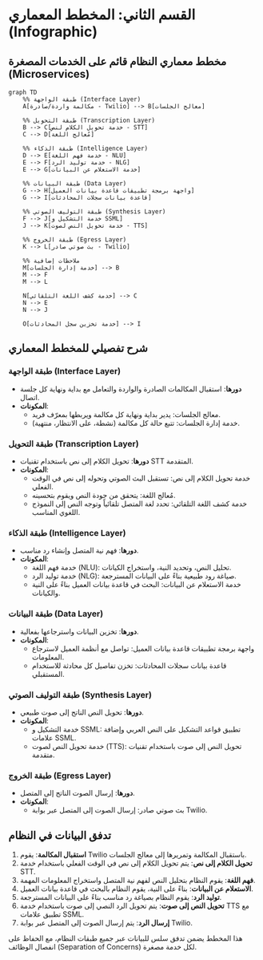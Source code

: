 # القسم الثاني: المخطط المعماري (Infographic)

## مخطط معماري النظام قائم على الخدمات المصغرة (Microservices)

```mermaid
graph TD
    %% طبقة الواجهة (Interface Layer)
    A[مكالمة واردة/صادرة - Twilio] --> B[معالج الجلسات]

    %% طبقة التحويل (Transcription Layer)
    B --> C[خدمة تحويل الكلام لنص - STT]
    C --> D[مُعالج اللغة]

    %% طبقة الذكاء (Intelligence Layer)
    D --> E[خدمة فهم اللغة - NLU]
    E --> F[خدمة توليد الرد - NLG]
    E --> G[خدمة الاستعلام عن البيانات]

    %% طبقة البيانات (Data Layer)
    G --> H[واجهة برمجة تطبيقات قاعدة بيانات العميل]
    G --> I[قاعدة بيانات سجلات المحادثات]

    %% طبقة التوليف الصوتي (Synthesis Layer)
    F --> J[خدمة التشكيل و SSML]
    J --> K[خدمة تحويل النص لصوت - TTS]

    %% طبقة الخروج (Egress Layer)
    K --> L[بث صوتي صادر - Twilio]

    %% ملاحظات إضافية
    M[خدمة إدارة الجلسات] --> B
    M --> F
    M --> L

    N[خدمة كشف اللغة التلقائي] --> C
    N --> E
    N --> J

    O[خدمة تخزين سجل المحادثات] --> I
```

## شرح تفصيلي للمخطط المعماري

### طبقة الواجهة (Interface Layer)
- **دورها**: استقبال المكالمات الصادرة والواردة والتعامل مع بداية ونهاية كل جلسة اتصال.
- **المكونات**:
  - معالج الجلسات: يدير بداية ونهاية كل مكالمة ويربطها بمعرّف فريد.
  - خدمة إدارة الجلسات: تتبع حالة كل مكالمة (نشطة، على الانتظار، منتهية).

### طبقة التحويل (Transcription Layer)
- **دورها**: تحويل الكلام إلى نص باستخدام تقنيات STT المتقدمة.
- **المكونات**:
  - خدمة تحويل الكلام إلى نص: تستقبل البث الصوتي وتحوله إلى نص في الوقت الفعلي.
  - مُعالج اللغة: يتحقق من جودة النص ويقوم بتحسينه.
  - خدمة كشف اللغة التلقائي: تحدد لغة المتصل تلقائياً وتوجه النص إلى النموذج اللغوي المناسب.

### طبقة الذكاء (Intelligence Layer)
- **دورها**: فهم نية المتصل وإنشاء رد مناسب.
- **المكونات**:
  - خدمة فهم اللغة (NLU): تحليل النص، وتحديد النية، واستخراج الكيانات.
  - خدمة توليد الرد (NLG): صياغة رود طبيعية بناءً على البيانات المسترجعة.
  - خدمة الاستعلام عن البيانات: البحث في قاعدة بيانات العميل بناءً على النية والكيانات.

### طبقة البيانات (Data Layer)
- **دورها**: تخزين البيانات واسترجاعها بفعالية.
- **المكونات**:
  - واجهة برمجة تطبيقات قاعدة بيانات العميل: تواصل مع أنظمة العميل لاسترجاع المعلومات.
  - قاعدة بيانات سجلات المحادثات: تخزن تفاصيل كل محادثة للاستخدام المستقبلي.

### طبقة التوليف الصوتي (Synthesis Layer)
- **دورها**: تحويل النص الناتج إلى صوت طبيعي.
- **المكونات**:
  - خدمة التشكيل و SSML: تطبيق قواعد التشكيل على النص العربي وإضافة علامات SSML.
  - خدمة تحويل النص لصوت (TTS): تحويل النص إلى صوت باستخدام تقنيات متقدمة.

### طبقة الخروج (Egress Layer)
- **دورها**: إرسال الصوت الناتج إلى المتصل.
- **المكونات**:
  - بث صوتي صادر: إرسال الصوت إلى المتصل عبر بوابة Twilio.

## تدفق البيانات في النظام

1. **استقبال المكالمة**: يقوم Twilio باستقبال المكالمة وتمريرها إلى معالج الجلسات.
2. **تحويل الكلام إلى نص**: يتم تحويل الكلام إلى نص في الوقت الفعلي باستخدام خدمة STT.
3. **فهم اللغة**: يقوم النظام بتحليل النص لفهم نية المتصل واستخراج المعلومات المهمة.
4. **الاستعلام عن البيانات**: بناءً على النية، يقوم النظام بالبحث في قاعدة بيانات العميل.
5. **توليد الرد**: يقوم النظام بصياغة رد مناسب بناءً على البيانات المسترجعة.
6. **تحويل النص إلى صوت**: يتم تحويل الرد النصي إلى صوت باستخدام خدمة TTS مع تطبيق علامات SSML.
7. **إرسال الرد**: يتم إرسال الصوت إلى المتصل عبر بوابة Twilio.

هذا المخطط يضمن تدفق سلس للبيانات عبر جميع طبقات النظام، مع الحفاظ على انفصال الوظائف (Separation of Concerns) لكل خدمة مصغرة.
